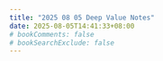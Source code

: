 ```yaml
---
title: "2025 08 05 Deep Value Notes"
date: 2025-08-05T14:41:33+08:00
# bookComments: false
# bookSearchExclude: false
---
```


